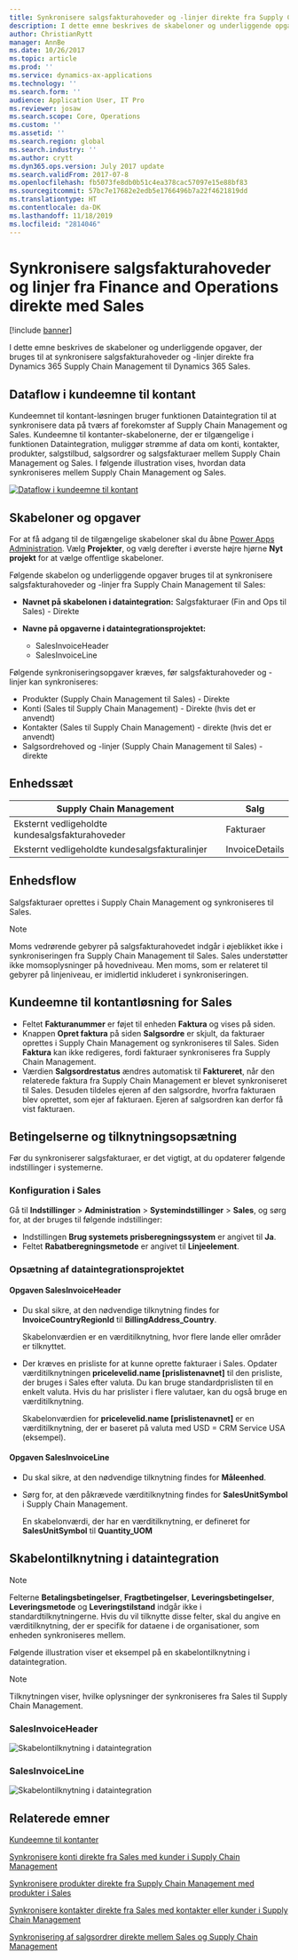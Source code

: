 ```yaml
---
title: Synkronisere salgsfakturahoveder og -linjer direkte fra Supply Chain Management til Sales
description: I dette emne beskrives de skabeloner og underliggende opgaver, der bruges til at synkronisere salgsfakturahoveder og -linjer direkte fra Dynamics 365 Supply Chain Management til Dynamics 365 Sales.
author: ChristianRytt
manager: AnnBe
ms.date: 10/26/2017
ms.topic: article
ms.prod: ''
ms.service: dynamics-ax-applications
ms.technology: ''
ms.search.form: ''
audience: Application User, IT Pro
ms.reviewer: josaw
ms.search.scope: Core, Operations
ms.custom: ''
ms.assetid: ''
ms.search.region: global
ms.search.industry: ''
ms.author: crytt
ms.dyn365.ops.version: July 2017 update
ms.search.validFrom: 2017-07-8
ms.openlocfilehash: fb5073fe8db0b51c4ea378cac57097e15e88bf83
ms.sourcegitcommit: 57bc7e17682e2edb5e1766496b7a22f4621819dd
ms.translationtype: HT
ms.contentlocale: da-DK
ms.lasthandoff: 11/18/2019
ms.locfileid: "2814046"
---
```

# <a name="synchronize-sales-invoice-headers-and-lines-directly-from-finance-and-operations-to-sales"></a>Synkronisere salgsfakturahoveder og linjer fra Finance and Operations direkte med Sales

[!include [banner](../includes/banner.md)]

I dette emne beskrives de skabeloner og underliggende opgaver, der bruges til at synkronisere salgsfakturahoveder og -linjer direkte fra Dynamics 365 Supply Chain Management til Dynamics 365 Sales.

## <a name="data-flow-in-prospect-to-cash"></a>Dataflow i kundeemne til kontant

Kundeemnet til kontant-løsningen bruger funktionen Dataintegration til at synkronisere data på tværs af forekomster af Supply Chain Management og Sales. Kundeemne til kontanter-skabelonerne, der er tilgængelige i funktionen Dataintegration, muliggør strømme af data om konti, kontakter, produkter, salgstilbud, salgsordrer og salgsfakturaer mellem Supply Chain Management og Sales. I følgende illustration vises, hvordan data synkroniseres mellem Supply Chain Management og Sales.

[![Dataflow i kundeemne til kontant](./media/prospect-to-cash-data-flow.png)](./media/prospect-to-cash-data-flow.png)

## <a name="templates-and-tasks"></a>Skabeloner og opgaver

For at få adgang til de tilgængelige skabeloner skal du åbne [Power Apps Administration](https://preview.admin.powerapps.com/dataintegration). Vælg **Projekter**, og vælg derefter i øverste højre hjørne **Nyt projekt** for at vælge offentlige skabeloner.

Følgende skabelon og underliggende opgaver bruges til at synkronisere salgsfakturahoveder og -linjer fra Supply Chain Management til Sales:

- **Navnet på skabelonen i dataintegration:** Salgsfakturaer (Fin and Ops til Sales) - Direkte
- **Navne på opgaverne i dataintegrationsprojektet:**

    - SalesInvoiceHeader
    - SalesInvoiceLine

Følgende synkroniseringsopgaver kræves, før salgsfakturahoveder og -linjer kan synkroniseres:

- Produkter (Supply Chain Management til Sales) - Direkte
- Konti (Sales til Supply Chain Management) - Direkte (hvis det er anvendt)
- Kontakter (Sales til Supply Chain Management) - direkte (hvis det er anvendt)
- Salgsordrehoved og -linjer (Supply Chain Management til Sales) - direkte

## <a name="entity-set"></a>Enhedssæt

| Supply Chain Management                              | Salg          |
|------------------------------------------------------|----------------|
| Eksternt vedligeholdte kundesalgsfakturahoveder | Fakturaer       |
| Eksternt vedligeholdte kundesalgsfakturalinjer   | InvoiceDetails |

## <a name="entity-flow"></a>Enhedsflow

Salgsfakturaer oprettes i Supply Chain Management og synkroniseres til Sales.

> [!NOTE]
> Moms vedrørende gebyrer på salgsfakturahovedet indgår i øjeblikket ikke i synkroniseringen fra Supply Chain Management til Sales. Sales understøtter ikke momsoplysninger på hovedniveau. Men moms, som er relateret til gebyrer på linjeniveau, er imidlertid inkluderet i synkroniseringen.

## <a name="prospect-to-cash-solution-for-sales"></a>Kundeemne til kontantløsning for Sales

- Feltet **Fakturanummer** er føjet til enheden **Faktura** og vises på siden.
- Knappen **Opret faktura** på siden **Salgsordre** er skjult, da fakturaer oprettes i Supply Chain Management og synkroniseres til Sales. Siden **Faktura** kan ikke redigeres, fordi fakturaer synkroniseres fra Supply Chain Management.
- Værdien **Salgsordrestatus** ændres automatisk til **Faktureret**, når den relaterede faktura fra Supply Chain Management er blevet synkroniseret til Sales. Desuden tildeles ejeren af den salgsordre, hvorfra fakturaen blev oprettet, som ejer af fakturaen. Ejeren af salgsordren kan derfor få vist fakturaen.

## <a name="preconditions-and-mapping-setup"></a>Betingelserne og tilknytningsopsætning

Før du synkroniserer salgsfakturaer, er det vigtigt, at du opdaterer følgende indstillinger i systemerne.

### <a name="setup-in-sales"></a>Konfiguration i Sales

Gå til **Indstillinger** > **Administration** > **Systemindstillinger** > **Sales**, og sørg for, at der bruges til følgende indstillinger:

- Indstillingen **Brug systemets prisberegningssystem** er angivet til **Ja**.
- Feltet **Rabatberegningsmetode** er angivet til **Linjeelement**.

### <a name="setup-in-the-data-integration-project"></a>Opsætning af dataintegrationsprojektet

#### <a name="salesinvoiceheader-task"></a>Opgaven SalesInvoiceHeader

- Du skal sikre, at den nødvendige tilknytning findes for **InvoiceCountryRegionId** til **BillingAddress\_Country**.

    Skabelonværdien er en værditilknytning, hvor flere lande eller områder er tilknyttet.

- Der kræves en prisliste for at kunne oprette fakturaer i Sales. Opdater værditilknytningen **pricelevelid.name \[prislistenavnet\]** til den prisliste, der bruges i Sales efter valuta. Du kan bruge standardprislisten til en enkelt valuta. Hvis du har prislister i flere valutaer, kan du også bruge en værditilknytning.

    Skabelonværdien for **pricelevelid.name \[prislistenavnet\]** er en værditilknytning, der er baseret på valuta med USD = CRM Service USA (eksempel).  
    
#### <a name="salesinvoiceline-task"></a>Opgaven SalesInvoiceLine

- Du skal sikre, at den nødvendige tilknytning findes for **Måleenhed**.
- Sørg for, at den påkrævede værditilknytning findes for **SalesUnitSymbol** i Supply Chain Management.

    En skabelonværdi, der har en værditilknytning, er defineret for **SalesUnitSymbol** til **Quantity\_UOM**

## <a name="template-mapping-in-data-integration"></a>Skabelontilknytning i dataintegration

> [!NOTE]
> Felterne **Betalingsbetingelser**, **Fragtbetingelser**, **Leveringsbetingelser**, **Leveringsmetode** og **Leveringstilstand** indgår ikke i standardtilknytningerne. Hvis du vil tilknytte disse felter, skal du angive en værditilknytning, der er specifik for dataene i de organisationer, som enheden synkroniseres mellem.

Følgende illustration viser et eksempel på en skabelontilknytning i dataintegration. 

> [!NOTE]
> Tilknytningen viser, hvilke oplysninger der synkroniseres fra Sales til Supply Chain Management.

### <a name="salesinvoiceheader"></a>SalesInvoiceHeader

![Skabelontilknytning i dataintegration](./media/sales-invoice-direct-template-mapping-data-integrator-1.png)

### <a name="salesinvoiceline"></a>SalesInvoiceLine

![Skabelontilknytning i dataintegration](./media/sales-invoice-direct-template-mapping-data-integrator-2.png)



## <a name="related-topics"></a>Relaterede emner

[Kundeemne til kontanter](prospect-to-cash.md)

[Synkronisere konti direkte fra Sales med kunder i Supply Chain Management](accounts-template-mapping-direct.md)

[Synkronisere produkter direkte fra Supply Chain Management med produkter i Sales](products-template-mapping-direct.md)

[Synkronisere kontakter direkte fra Sales med kontakter eller kunder i Supply Chain Management](contacts-template-mapping-direct.md)

[Synkronisering af salgsordrer direkte mellem Sales og Supply Chain Management](sales-order-template-mapping-direct-two-ways.md)
